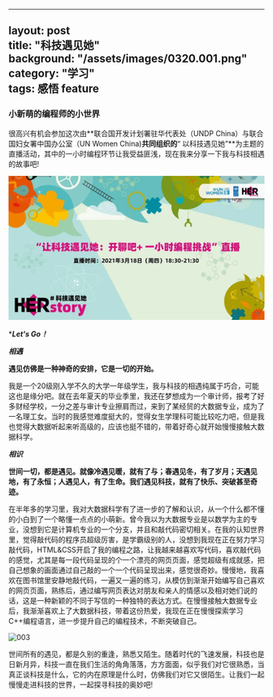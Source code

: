 
---
layout: post  
title:  "科技遇见她"  
background: "/assets/images/0320.001.png"  
category: "学习"  
tags: 感悟 feature  
---




### **小新萌的编程师的小世界**     

很高兴有机会参加这次由**联合国开发计划署驻华代表处（UNDP  China）与联合国妇女署中国办公室（UN  Women China)**共同组织的**“ 以科技遇见她”**为主题的直播活动，其中的一小时编程环节让我受益匪浅，现在我来分享一下我与科技相遇的故事吧!    

![002](../assets/images/20.003.jpg)  

********Let's Go！*******    

***相遇***     

**遇见仿佛是一种神奇的安排，它是一切的开始。**    

​        我是一个20级刚入学不久的大学一年级学生，我与科技的相遇纯属于巧合，可能这也是缘分吧。就在去年夏天的毕业季里，我还在梦想成为一个审计师，报考了好多财经学校，一分之差与审计专业擦肩而过，来到了某经贸的大数据专业，成为了一名理工女。当时的我感觉难度挺大的，觉得女生学理科可能比较吃力吧，但是我也觉得大数据听起来听高级的，应该也挺不错的，带着好奇心就开始慢慢接触大数据科学。    

***相识***    

**世间一切，都是遇见。就像冷遇见暖，就有了与；春遇见冬，有了岁月；天遇见地，有了永恒；人遇见人，有了生命。我们遇见科技，就有了快乐、突破甚至奇迹。**    

​        在半年多的学习里，我对大数据科学有了进一步的了解和认识，从一个什么都不懂的小白到了一个略懂一点点的小萌新。曾今我以为大数据专业是以数学为主的专业，没想到它是计算机专业的一个分支，并且和敲代码密切相关。在我的认知世界里，觉得敲代码的程序员超级厉害，是学霸级别的人，没想到我现在正在努力学习敲代码，HTML&CSS开启了我的编程之路，让我越来越喜欢写代码，喜欢敲代码的感觉，尤其是每一段代码呈现的个一个漂亮的网页页面，感觉超级有成就感，把自己想象的画面通过自己敲的一个一个代码呈现出来，感觉很奇妙。慢慢地，我喜欢在图书馆里安静地敲代码，一遍又一遍的练习，从模仿到渐渐开始编写自己喜欢的网页页面，熟练后，通过编写网页表达对朋友和亲人的情感以及相对她们说的话，这是一种新颖的不同于写信的一种独特的表达方式。在慢慢接触大数据专业后，我渐渐喜欢上了大数据科技，带着这份热爱，我现在正在慢慢探索学习C++编程语言，进一步提升自己的编程技术，不断突破自己。    

![003](../assets/images/0320.002png)  

​         世间所有的遇见，都是久别的重逢，熟悉又陌生。随着时代的飞速发展，科技也是日新月异，科技一直在我们生活的角角落落，方方面面，似乎我们对它很熟悉，当真正谈科技是什么，它的内在原理是什么时，仿佛我们对它又很陌生。让我们一起慢慢走进科技的世界，一起探寻科技的奥妙吧!    
